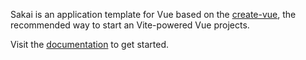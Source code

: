 Sakai is an application template for Vue based on the [create-vue](https://github.com/vuejs/create-vue), the recommended way to start an Vite-powered Vue projects.

Visit the [documentation](https://sakai.primevue.org/documentation) to get started.
